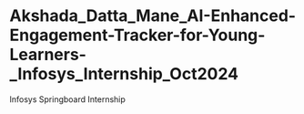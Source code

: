 # Akshada_Datta_Mane_AI-Enhanced-Engagement-Tracker-for-Young-Learners-_Infosys_Internship_Oct2024
Infosys Springboard Internship
